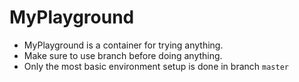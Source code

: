 # MyPlayground
- MyPlayground is a container for trying anything. 
- Make sure to use branch before doing anything.
- Only the most basic environment setup is done in branch `master`
